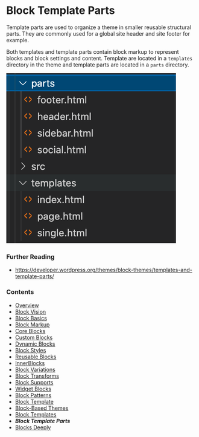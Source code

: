 # Block Template Parts

Template parts are used to organize a theme in smaller reusable structural parts. They are commonly used for a global site header and site footer for example.

Both templates and template parts contain block markup to represent blocks and block settings and content. Template are located in a `templates` directory in the theme and template parts are located in a `parts` directory.

![block template directory](images/block-templates-and-parts.png)

### Further Reading
- https://developer.wordpress.org/themes/block-themes/templates-and-template-parts/
### Contents
- [Overview](01-overview.md)
- [Block Vision](02-block-vision.md)
- [Block Basics](03-block-basics.md)
- [Block Markup](04-block-markup.md)
- [Core Blocks](05-core-blocks.md)
- [Custom Blocks](06-custom-blocks.md)
- [Dynamic Blocks](07-dynamic-blocks.md)
- [Block Styles](08-block-styles.md)
- [Reusable Blocks](09-reusable-blocks.md)
- [InnerBlocks](10-innerblocks.md)
- [Block Variations](11-block-variations.md)
- [Block Transforms](12-block-transforms.md)
- [Block Supports](13-block-supports.md)
- [Widget Blocks](14-widget-blocks.md)
- [Block Patterns](15-block-patterns.md)
- [Block Template](16-block-template.md)
- [Block-Based Themes](17-block-based-themes.md)
- [Block Templates](18-block-templates.md)
- ***Block Template Parts***
- [Blocks Deeply](20-blocks-deeply.md)